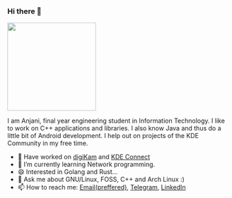 ### Hi there 👋

<img src="https://media4.giphy.com/media/l0MYKMrQnwNvLjYhW/giphy.gif" width="200" height="200" />

I am Anjani, final year engineering student in Information Technology. I like to work on C++ 
applications and libraries. I also know Java and thus do a little bit of Android development. I help
out on projects of the KDE Community in my free time.

 * 📝 Have worked on [digiKam](https://digikam.org/) and [KDE Connect](https://play.google.com/store/apps/details?id=org.kde.kdeconnect_tp)
 * 🔭 I’m currently learning Network programming.
 * 😄 Interested in Golang and Rust...
 * 💬 Ask me about GNU/Linux, FOSS, C++ and Arch Linux :)
 * 📫 How to reach me: [Email(preffered)](mailto:anjanik012@gmail.com), [Telegram](https://t.me/anjanik012), [LinkedIn](https://linkedin.com/in/anjanik012)

<!--
**anjanik012/anjanik012** is a ✨ _special_ ✨ repository because its `README.md` (this file) appears on your GitHub profile.

Here are some ideas to get you started:

- 🔭 I’m currently working on ...
- 🌱 I’m currently learning ...
- 👯 I’m looking to collaborate on ...
- 🤔 I’m looking for help with ...
- 💬 Ask me about ...
- 📫 How to reach me: ...
- 😄 Pronouns: ...
- ⚡ Fun fact: ...
-->
